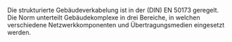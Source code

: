Die strukturierte Gebäudeverkabelung ist in der (DIN) EN 50173 geregelt. Die Norm unterteilt Gebäudekomplexe in drei Bereiche, in welchen verschiedene Netzwerkkomponenten und Übertragungsmedien eingesetzt werden.
